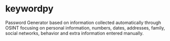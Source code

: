 # keywordpy
Password Generator based on information collected automatically through OSINT focusing on personal information, numbers, dates, addresses, family, social networks, behavior and extra information entered manually.
